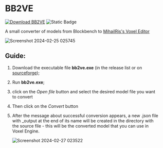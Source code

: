 # BB2VE
[![Download BB2VE](https://img.shields.io/sourceforge/dt/bb2ve.svg)](https://sourceforge.net/projects/bb2ve/files/latest/download)
![Static Badge](https://img.shields.io/badge/qsyatmcode-BB2VE-BB2VE)

 A small converter of models from Blockbench to [MihailRis's  Voxel Editor](https://github.com/MihailRis/VoxelEngine-Cpp)

 
![Screenshot 2024-02-25 025745](https://github.com/qsyatmcode/BB2VE/assets/90399477/a9d332cb-695a-476b-a202-7efd595d2789)

## Guide:
1. Download the executable file **bb2ve.exe** (in the release list or on [sourceforge](https://sourceforge.net/projects/bb2ve/files/bb2ve.exe/download));
2. Run **bb2ve.exe**;
3. click on the *Open file* button and select the desired model file you want to convert
4. Then click on the *Convert* button
5. After the message about successful conversion appears, a new .json file with _output at the end of its name will be created in the directory with the source file - this will be the converted model that you can use in Voxel Engine.

    ![Screenshot 2024-02-27 023522](https://github.com/qsyatmcode/BB2VE/assets/90399477/64d4f32f-1e6c-4bbb-ab7a-c7be37ca56a4)
